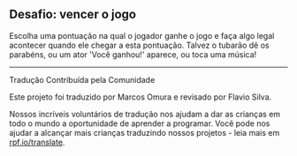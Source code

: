 ## Desafio: vencer o jogo

Escolha uma pontuação na qual o jogador ganhe o jogo e faça algo legal acontecer quando ele chegar a esta pontuação. Talvez o tubarão dê os parabéns, ou um ator 'Você ganhou!' aparece, ou toca uma música!


***
Tradução Contribuída pela Comunidade

Este projeto foi traduzido por Marcos Omura e revisado por Flavio Silva.

Nossos incríveis voluntários de tradução nos ajudam a dar as crianças em todo o mundo a oportunidade de aprender a programar. Você pode nos ajudar a alcançar mais crianças traduzindo nossos projetos - leia mais em [rpf.io/translate](https://rpf.io/translate).
